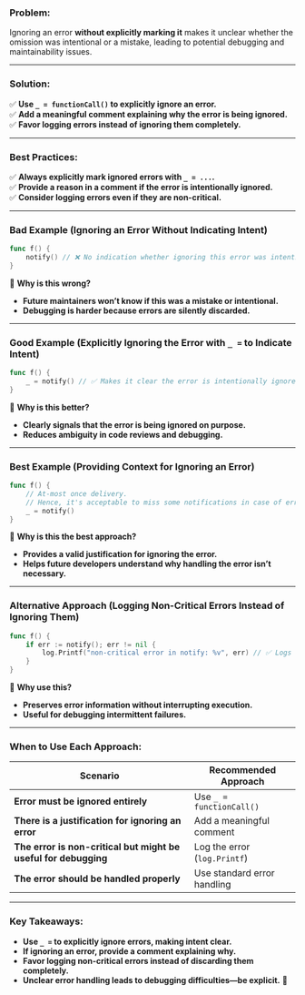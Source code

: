 ### **Problem:**

Ignoring an error **without explicitly marking it** makes it unclear whether the omission was intentional or a mistake, leading to potential debugging and maintainability issues.

---

### **Solution:**

✅ **Use `_ = functionCall()` to explicitly ignore an error.**  
✅ **Add a meaningful comment explaining why the error is being ignored.**  
✅ **Favor logging errors instead of ignoring them completely.**

---

### **Best Practices:**

✅ **Always explicitly mark ignored errors with `_ = ...`.**  
✅ **Provide a reason in a comment if the error is intentionally ignored.**  
✅ **Consider logging errors even if they are non-critical.**

---

### **Bad Example (Ignoring an Error Without Indicating Intent)**

```go
func f() {
	notify() // ❌ No indication whether ignoring this error was intentional
}
```

🔴 **Why is this wrong?**

- **Future maintainers won’t know if this was a mistake or intentional.**
- **Debugging is harder because errors are silently discarded.**

---

### **Good Example (Explicitly Ignoring the Error with `_ =` to Indicate Intent)**

```go
func f() {
	_ = notify() // ✅ Makes it clear the error is intentionally ignored
}
```

🔵 **Why is this better?**

- **Clearly signals that the error is being ignored on purpose.**
- **Reduces ambiguity in code reviews and debugging.**

---

### **Best Example (Providing Context for Ignoring an Error)**

```go
func f() {
	// At-most once delivery.
	// Hence, it's acceptable to miss some notifications in case of errors.
	_ = notify()
}
```

🔵 **Why is this the best approach?**

- **Provides a valid justification for ignoring the error.**
- **Helps future developers understand why handling the error isn’t necessary.**

---

### **Alternative Approach (Logging Non-Critical Errors Instead of Ignoring Them)**

```go
func f() {
	if err := notify(); err != nil {
		log.Printf("non-critical error in notify: %v", err) // ✅ Logs the error instead of ignoring it
	}
}
```

🔵 **Why use this?**

- **Preserves error information without interrupting execution.**
- **Useful for debugging intermittent failures.**

---

### **When to Use Each Approach:**

|**Scenario**|**Recommended Approach**|
|---|---|
|**Error must be ignored entirely**|Use `_ = functionCall()`|
|**There is a justification for ignoring an error**|Add a meaningful comment|
|**The error is non-critical but might be useful for debugging**|Log the error (`log.Printf`)|
|**The error should be handled properly**|Use standard error handling|

---

### **Key Takeaways:**

- **Use `_ =` to explicitly ignore errors, making intent clear.**
- **If ignoring an error, provide a comment explaining why.**
- **Favor logging non-critical errors instead of discarding them completely.**
- **Unclear error handling leads to debugging difficulties—be explicit.** 🚀